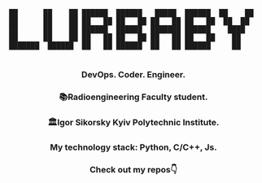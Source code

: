 <div align="center">
  <pre>
██      ██    ██ ██████  ██████   █████  ██████  ██    ██ 
██      ██    ██ ██   ██ ██   ██ ██   ██ ██   ██  ██  ██  
██      ██    ██ ██████  ██████  ███████ ██████    ████   
██      ██    ██ ██   ██ ██   ██ ██   ██ ██   ██    ██    
███████  ██████  ██   ██ ██████  ██   ██ ██████     ██    
                                                          
                                                          
</pre>

  </div>
<div align='center'>

### DevOps. Coder. Engineer.  
###  📚Radioengineering Faculty student.   
###  🏛Igor Sikorsky Kyiv Polytechnic Institute.
  
### My technology stack: Python, C/C++, Js.
### Check out my repos👇
</div>



